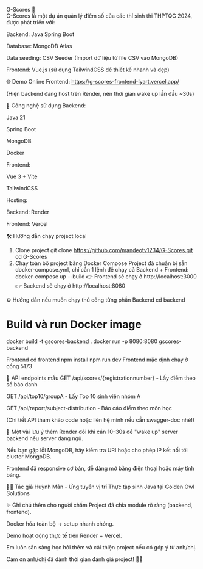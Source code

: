 G-Scores 🎯  
G-Scores là một dự án quản lý điểm số của các thí sinh thi THPTQG 2024, được phát triển với:

Backend: Java Spring Boot

Database: MongoDB Atlas

Data seeding: CSV Seeder (Import dữ liệu từ file CSV vào MongoDB)

Frontend: Vue.js (sử dụng TailwindCSS để thiết kế nhanh và đẹp)

🌐 Demo Online
Frontend: https://g-scores-frontend-lyart.vercel.app/

(Hiện backend đang host trên Render, nên thời gian wake up lần đầu ~30s)

🚀 Công nghệ sử dụng
Backend:

Java 21

Spring Boot

MongoDB

Docker

Frontend:

Vue 3 + Vite

TailwindCSS

Hosting:

Backend: Render

Frontend: Vercel

🛠️ Hướng dẫn chạy project local
1. Clone project
git clone https://github.com/mandeotv1234/G-Scores.git
cd G-Scores
2. Chạy toàn bộ project bằng Docker Compose
Project đã chuẩn bị sẵn docker-compose.yml, chỉ cần 1 lệnh để chạy cả Backend + Frontend:
docker-compose up --build
👉 Frontend sẽ chạy ở http://localhost:3000
👉 Backend sẽ chạy ở http://localhost:8080

⚙️ Hướng dẫn nếu muốn chạy thủ công từng phần
Backend
cd backend
# Build và run Docker image
docker build -t gscores-backend .
docker run -p 8080:8080 gscores-backend

Frontend
cd frontend
npm install
npm run dev
Frontend mặc định chạy ở cổng 5173


📄 API endpoints mẫu
GET /api/scores/{registrationnumber} - Lấy điểm theo số báo danh

GET /api/top10/groupA - Lấy Top 10 sinh viên nhóm A

GET /api/report/subject-distribution - Báo cáo điểm theo môn học

(Chi tiết API tham khảo code hoặc liên hệ mình nếu cần swagger-doc nhé!)

💬 Một vài lưu ý thêm
Render đôi khi cần 10–30s để "wake up" server backend nếu server đang ngủ.

Nếu bạn gặp lỗi MongoDB, hãy kiểm tra URI hoặc cho phép IP kết nối tới cluster MongoDB.

Frontend đã responsive cơ bản, dễ dàng mở bằng điện thoại hoặc máy tính bảng.

👨‍💻 Tác giả
Huỳnh Mẫn - Ứng tuyển vị trí Thực tập sinh Java tại Golden Owl Solutions

✨ Ghi chú thêm cho người chấm
Project đã chia module rõ ràng (backend, frontend).

Docker hóa toàn bộ -> setup nhanh chóng.

Demo hoạt động thực tế trên Render + Vercel.

Em luôn sẵn sàng học hỏi thêm và cải thiện project nếu có góp ý từ anh/chị.

Cảm ơn anh/chị đã dành thời gian đánh giá project! 🙇‍♂️
